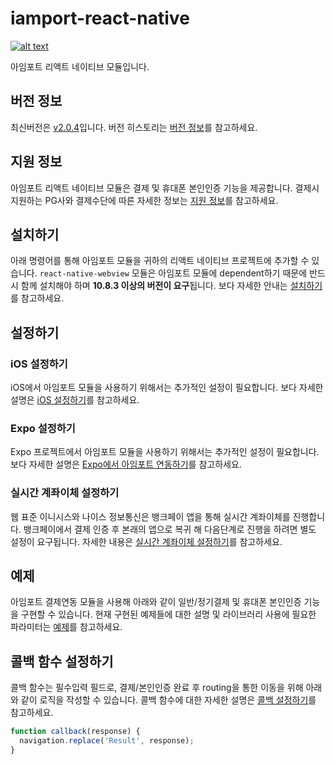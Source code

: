 # iamport-react-native
[![alt text](https://img.shields.io/npm/v/iamport-react-native)](https://www.npmjs.com/package/iamport-react-native)

아임포트 리액트 네이티브 모듈입니다.

## 버전 정보
최신버전은 [v2.0.4](https://github.com/iamport/iamport-react-native/tree/v2.0.4)입니다.
버전 히스토리는 [버전 정보](./manuals/VERSION.md)를 참고하세요.

## 지원 정보
아임포트 리액트 네이티브 모듈은 결제 및 휴대폰 본인인증 기능을 제공합니다.
결제시 지원하는 PG사와 결제수단에 따른 자세한 정보는 [지원 정보](./manuals/SUPPORT.md)를 참고하세요.

## 설치하기
아래 명령어를 통해 아임포트 모듈을 귀하의 리액트 네이티브 프로젝트에 추가할 수 있습니다.
`react-native-webview` 모듈은 아임포트 모듈에 dependent하기 때문에 반드시 함께 설치해야 하며 **10.8.3 이상의 버전이 요구**됩니다.
보다 자세한 안내는 [설치하기](./manuals/INSTALL.md)를 참고하세요.

## 설정하기
### iOS 설정하기
iOS에서 아임포트 모듈을 사용하기 위해서는 추가적인 설정이 필요합니다.
보다 자세한 설명은 [iOS 설정하기](./manuals/SETTING.md)를 참고하세요.

### Expo 설정하기
Expo 프로젝트에서 아임포트 모듈을 사용하기 위해서는 추가적인 설정이 필요합니다.
보다 자세한 설명은 [Expo에서 아임포트 연동하기](./manuals/EXPO.md)를 참고하세요.

### 실시간 계좌이체 설정하기
웹 표준 이니시스와 나이스 정보통신은 뱅크페이 앱을 통해 실시간 계좌이체를 진행합니다.
뱅크페이에서 결제 인증 후 본래의 앱으로 복귀 해 다음단계로 진행을 하려면 별도 설정이 요구됩니다.
자세한 내용은 [실시간 계좌이체 설정하기](./manuals/TRANS.md)를 참고하세요.

## 예제
아임포트 결제연동 모듈을 사용해 아래와 같이 일반/정기결제 및 휴대폰 본인인증 기능을 구현할 수 있습니다.
현재 구현된 예제들에 대한 설명 및 라이브러리 사용에 필요한 파라미터는 [예제](./manuals/EXAMPLE.md)를 참고하세요.

## 콜백 함수 설정하기
콜백 함수는 필수입력 필드로, 결제/본인인증 완료 후 routing을 통한 이동을 위해 아래와 같이 로직을 작성할 수 있습니다.
콜백 함수에 대한 자세한 설명은 [콜백 설정하기](./manuals/CALLBACK.md)를 참고하세요.
```js
function callback(response) {
  navigation.replace('Result', response);
}
```
